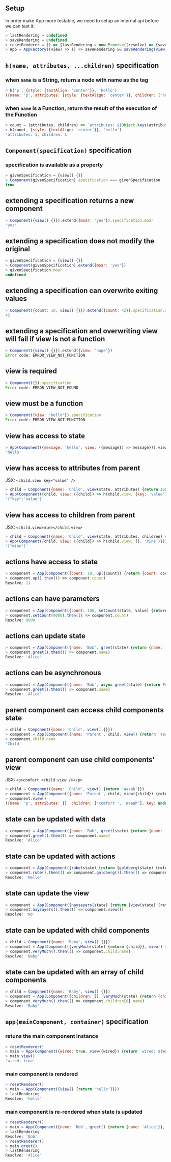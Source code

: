 ## Setup
In order make App more testable, we need to setup an internal api before we can test it.
```js
> lastRendering = undefined
> saveRendering = undefined
> resetRenderer = () => {lastRendering = new Promise((resolve) => {saveRendering = (view) => {resolve(view); saveRendering = undefined}})}
> App = AppFactory((view) => () => saveRendering && saveRendering(view()))
```

## `h(name, attributes, ...children)` specification

### when `name` is a String, return a node  with name as the tag
```js
> h('p', {style: {textAlign: 'center'}}, 'hello')
({name: 'p', attributes: {style: {textAlign: 'center'}}, children: ['hello'], key: null})
```

### when `name` is a Function, return the result of the execution of the Function
```js
> count = (attributes, children) => `attributes: ${Object.keys(attributes).length}, children: ${children.length}`
> h(count, {style: {textAlign: 'center'}}, 'hello')
'attributes: 1, children: 1'
```

## `Component(specification)` specification

### specification is available as a property
```js
> givenSpecification = {view() {}}
> Component(givenSpecification).specification === givenSpecification
true
```

## extending a specification returns a new component
```js
> Component({view() {}}).extend({moar: 'yes'}).specification.moar
'yes'
```

## extending a specification does not modify the original
```js
> givenSpecification = {view() {}}
> Component(givenSpecification).extend({moar: 'yes'})
> givenSpecification.moar
undefined
```

## extending a specification can overwrite exiting values
```js
> Component({count: 10, view() {}}).extend({count: 42}).specification.count
42
```

## extending a specification and overwriting view will fail if view is not a function
```js
> Component({view() {}}).extend({view: 'nope'})
Error code: ERROR_VIEW_NOT_FUNCTION
```

## view is required
```js
> Component({}).specification
Error code: ERROR_VIEW_NOT_FOUND
```

## view must be a function
```js
> Component({view: 'hello'}).specification
Error code: ERROR_VIEW_NOT_FUNCTION
```

## view has access to state
```js
> App(Component({message: 'hello', view: ({message}) => message})).view()
'hello'
```

## view has access to attributes from parent
JSX: `<child.view key="value" />`
```js
> child = Component({name: 'Child', view(state, attributes) {return JSON.stringify(attributes)}})
> App(Component({child, view: ({child}) => h(child.view, {key: 'value'})})).view()
'{"key":"value"}'
```

## view has access to children from parent
JSX: `<child.view>mine</child.view>`
```js
> child = Component({name: 'Child', view(state, attributes, children) {return JSON.stringify(children)}})
> App(Component({child, view: ({child}) => h(child.view, {}, 'mine')})).view()
'["mine"]'
```

## actions have access to state
```js
> component = App(Component({count: 10, up({count}) {return {count: count + 1}}, view() {}}))
> component.up().then(() => component.count)
Resolve: 11
```

## actions can have parameters
```js
> component = App(Component({count: 100, setCount(state, value) {return {count: value}}, view() {}}))
> component.setCount(9000).then(() => component.count)
Resolve: 9000
```

## actions can update state
```js
> component = App(Component({name: 'Bob', greet(state) {return {name: 'Alice'}}, view() {}}))
> component.greet().then(() => component.name)
Resolve: 'Alice'
```

## actions can be asynchronous
```js
> component = App(Component({name: 'Bob', async greet(state) {return Promise.resolve({name: 'Alice'})}, view() {}}))
> component.greet().then(() => component.name)
Resolve: 'Alice'
```

## parent component can access child components state
```js
> child = Component({name: 'Child', view() {}})
> component = App(Component({name: 'Parent', child, view() {return 'Yes'}}))
> component.child.name
'Child'
```

## parent component can use child components' view
JSX: `<p>comfort <child.view /></p>`
```js
> child = Component({name: 'Child', view() {return 'Waaah'}})
> component = App(Component({name: 'Parent', child, view({child}) {return h('p', {}, 'comfort ', h(child.view))}}))
> component.view()
({name: 'p', attributes: {}, children: ['comfort ', 'Waaah'], key: undefined})
```

## state can be updated with data
```js
> component = App(Component({name: 'Bob', greet(state) {return {name: 'Alice'}}, view() {}}))
> component.greet().then(() => component.name)
Resolve: 'Alice'
```

## state can be updated with actions
```js
> component = App(Component({rube(state) {return {goldberg(state) {return {greeting: 'Hello'}}}}, view() {}}))
> component.rube().then(() => component.goldberg()).then(() => component.greeting)
Resolve: 'Hello'
```

## state can update the view
```js
> component = App(Component({naysayers(state) {return {view(state) {return 'No'}}}, view() {return 'Yes'}}))
> component.naysayers().then(() => component.view())
Resolve: 'No'
```

## state can be updated with child components
```js
> child = Component({name: 'Baby', view() {}})
> component = App(Component({veryMuch(state) {return {child}}, view() {}}))
> component.veryMuch().then(() => component.child.name)
Resolve: 'Baby'
```

## state can be updated with an array of child components
```js
> child = Component({name: 'Baby', view() {}})
> component = App(Component({children: [], veryMuch(state) {return {children: [child]}}, view() {}}))
> component.veryMuch().then(() => component.children[0].name)
Resolve: 'Baby'
```

## `app(mainComponent, container)` specification

### retuns the main component instance
```js
> resetRenderer()
> main = App(Component({wired: true, view({wired}) {return `wired: ${wired}`}}))
> main.view()
'wired: true'
```

### main component is rendered
```js
> resetRenderer()
> main = App(Component({view() {return 'hello'}}))
> lastRendering
Resolve: 'hello'
```

### main component is re-rendered when state is updated
```js
> resetRenderer()
> main = App(Component({name: 'Bob', greet() {return {name: 'Alice'}}, view({name}) {return name}}))
> lastRendering
Resolve: 'Bob'
> resetRenderer()
> main.greet()
> lastRendering
Resolve: 'Alice'
```
